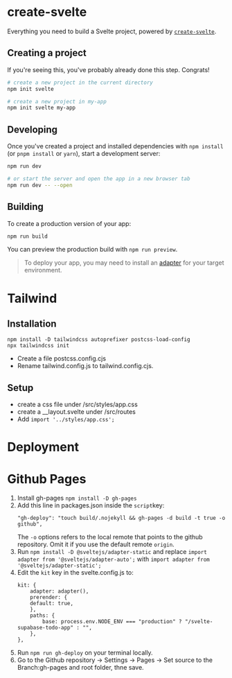 # create-svelte

Everything you need to build a Svelte project, powered by [`create-svelte`](https://github.com/sveltejs/kit/tree/master/packages/create-svelte).

## Creating a project

If you're seeing this, you've probably already done this step. Congrats!

```bash
# create a new project in the current directory
npm init svelte

# create a new project in my-app
npm init svelte my-app
```

## Developing

Once you've created a project and installed dependencies with `npm install` (or `pnpm install` or `yarn`), start a development server:

```bash
npm run dev

# or start the server and open the app in a new browser tab
npm run dev -- --open
```

## Building

To create a production version of your app:

```bash
npm run build
```

You can preview the production build with `npm run preview`.

> To deploy your app, you may need to install an [adapter](https://kit.svelte.dev/docs/adapters) for your target environment.

# Tailwind

## Installation
```
npm install -D tailwindcss autoprefixer postcss-load-config
npx tailwindcss init
```

* Create a file postcss.config.cjs
* Rename tailwind.config.js to tailwind.config.cjs.

## Setup

* create a css file under /src/styles/app.css
* create a __layout.svelte under /src/routes
* Add `import '../styles/app.css';`

# Deployment

# Github Pages

1. Install gh-pages `npm install -D gh-pages`
2. Add this line in packages.json inside the `script`key:
    ```
    "gh-deploy": "touch build/.nojekyll && gh-pages -d build -t true -o github",
    ```
    The `-o` options refers to the local remote that points to the github repository. Omit it if you use the default remote `origin`.
3. Run `npm install -D @sveltejs/adapter-static` and replace `import adapter from '@sveltejs/adapter-auto';` with `import adapter from '@sveltejs/adapter-static';`
4. Edit the `kit` key in the svelte.config.js to:
    ```
    kit: {
        adapter: adapter(),
        prerender: {
        default: true,
        },
        paths: {
            base: process.env.NODE_ENV === "production" ? "/svelte-supabase-todo-app" : "",
        },
    },
    ```
5. Run `npm run gh-deploy` on your terminal locally.
6. Go to the Github repository -> Settings -> Pages -> Set source to the Branch:gh-pages and root folder, thne save.
